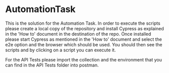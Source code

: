 # AutomationTask
This is the solution for the Automation Task. In order to execute the scripts please create a local copy of the repository and install Cypress as explained in the 'How to' document in the destination of the repo. Once installed please start Cypress as mentioned in the 'How to' document and select the e2e option and the browser which should be used. You should then see the scripts and by clicking on a script you can execute it.

For the API Tests please import the collection and the environment that you can find in the API Tests folder into postman.
